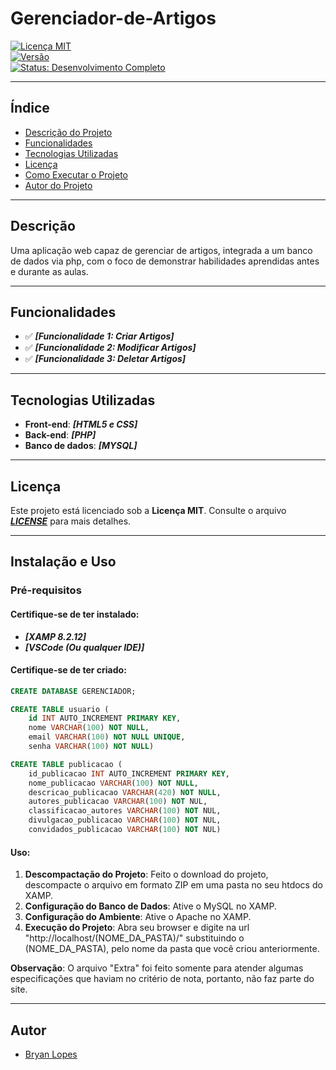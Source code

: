 # **Gerenciador-de-Artigos**

[![Licença MIT](https://img.shields.io/badge/license-MIT-blue.svg)](https://opensource.org/licenses/MIT)  
[![Versão](https://img.shields.io/badge/version-1.0.0-brightgreen.svg)](https://semver.org/)  
[![Status: Desenvolvimento Completo](https://img.shields.io/badge/status-desenvolvimento%20completo-brightgreen.svg)]()

---

## Índice
* [Descrição do Projeto](#descrição)
* [Funcionalidades](#funcionalidades)
* [Tecnologias Utilizadas](#tecnologias-utilizadas)
* [Licença](#licença)
* [Como Executar o Projeto](#instalação-e-uso)
* [Autor do Projeto](#autor)

---

## **Descrição**
Uma aplicação web capaz de gerenciar de artigos, integrada a um banco de dados via php, com o foco de demonstrar habilidades aprendidas antes e durante as aulas. 

---

## **Funcionalidades**
- ✅ ***[Funcionalidade 1: Criar Artigos]***
- ✅ ***[Funcionalidade 2: Modificar Artigos]***
- ✅ ***[Funcionalidade 3: Deletar Artigos]***

---

## **Tecnologias Utilizadas**
- **Front-end**: ***[HTML5 e CSS]***
- **Back-end**: ***[PHP]***
- **Banco de dados**: ***[MYSQL]***

---

## **Licença**
Este projeto está licenciado sob a **Licença MIT**. Consulte o arquivo ***[LICENSE](LICENSE)*** para mais detalhes.

---

## **Instalação e Uso**

### **Pré-requisitos**

#### **Certifique-se de ter instalado:**
- ***[XAMP 8.2.12]***  
- ***[VSCode (Ou qualquer IDE)]***

#### **Certifique-se de ter criado:**
```sql
CREATE DATABASE GERENCIADOR;

CREATE TABLE usuario (
    id INT AUTO_INCREMENT PRIMARY KEY,
    nome VARCHAR(100) NOT NULL,
    email VARCHAR(100) NOT NULL UNIQUE,
    senha VARCHAR(100) NOT NULL)

CREATE TABLE publicacao (
    id_publicacao INT AUTO_INCREMENT PRIMARY KEY,
    nome_publicacao VARCHAR(100) NOT NULL,
    descricao_publicacao VARCHAR(420) NOT NULL,
    autores_publicacao VARCHAR(100) NOT NUL,
    classificacao_autores VARCHAR(100) NOT NUL,
    divulgacao_publicacao VARCHAR(100) NOT NUL,
    convidados_publicacao VARCHAR(100) NOT NUL)
```

#### **Uso:**

1. **Descompactação do Projeto**: Feito o download do projeto, descompacte o arquivo em formato ZIP em uma pasta no seu htdocs do XAMP.
2. **Configuração do Banco de Dados**: Ative o MySQL no XAMP.
3. **Configuração do Ambiente**: Ative o Apache no XAMP.
4. **Execução do Projeto**: Abra seu browser e digite na url "http://localhost/(NOME_DA_PASTA)/" substituindo o (NOME_DA_PASTA), pelo nome da pasta que você criou anteriormente.

**Observação**: O arquivo "Extra" foi feito somente para atender algumas especificações que haviam no critério de nota, portanto, não faz parte do site.

---
  
## **Autor**

* [Bryan Lopes](https://github.com/BryanCSAL)
